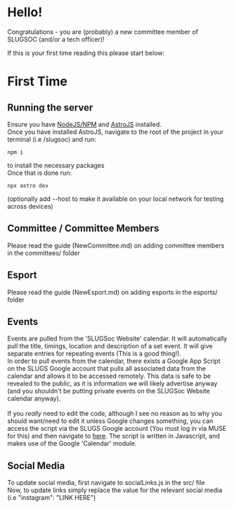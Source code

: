 # Hello!
Congratulations - you are (probably) a new committee member of SLUGSOC (and/or a tech officer)!

If this is your first time reading this please start below:
# First Time
## Running the server
Ensure you have [NodeJS/NPM](https://docs.npmjs.com/downloading-and-installing-node-js-and-npm) and [AstroJS](https://astro.build/) installed. <br/>
Once you have installed AstroJS, navigate to the root of the project in your terminal (i.e <folder>/slugsoc) and run:
```
npm i
```
to install the necessary packages<br />
Once that is done run:
```
npx astro dev
```
(optionally add --host to make it available on your local network for testing across devices)

## Committee / Committee Members
Please read the guide (NewCommittee.md) on adding committee members in the committees/ folder
## Esport
Please read the guide (NewEsport.md) on adding esports in the esports/ folder
## Events
Events are pulled from the 'SLUGSoc Website' calendar. It will automatically pull the title, timings, location and description of a set event. It will give separate entries for repeating events (This is a good thing!).<br/>
In order to pull events from the calendar, there exists a Google App Script on the SLUGS Google account that pulls all associated data from the calendar and allows it to be accessed remotely. This data is safe to be revealed to the public, as it is information we will likely advertise anyway (and you shouldn't be putting private events on the SLUGSoc Website calendar anyway). 
<br/><br/>
If you *really* need to edit the code, although I see no reason as to why you should want/need to edit it unless Google changes something, you can access the script via the SLUGS Google account (You must log in via MUSE for this) and then navigate to [here](https://developers.google.com/apps-script). The script is written in Javascript, and makes use of the Google 'Calendar' module.

## Social Media
To update social media, first navigate to socialLinks.js in the src/ file<br/>
Now, to update links simply replace the value for the relevant social media (i.e "instagram": "LINK HERE")